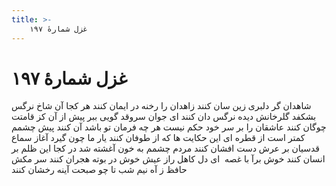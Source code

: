 ```yaml
---
title: >-
    غزل شمارهٔ ۱۹۷
---
```

# غزل شمارهٔ ۱۹۷

شاهدان گر دلبری زین سان کنند
زاهدان را رخنه در ایمان کنند
هر کجا آن شاخ نرگس بشکفد
گلرخانش دیده نرگس دان کنند
ای جوان سروقد گویی ببر
پیش از آن کز قامتت چوگان کنند
عاشقان را بر سر خود حکم نیست
هر چه فرمان تو باشد آن کنند
پیش چشمم کمتر است از قطره ای
این حکایت ها که از طوفان کنند
یار ما چون گیرد آغاز سماع
قدسیان بر عرش دست افشان کنند
مردم چشمم به خون آغشته شد
در کجا این ظلم بر انسان کنند
خوش برآ با غصه  ای دل کاهل راز
عیش خوش در بوته هجران کنند
سر مکش حافظ ز آه نیم شب
تا چو صبحت آینه رخشان کنند
